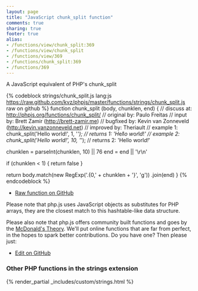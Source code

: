 ```yaml
---
layout: page
title: "JavaScript chunk_split function"
comments: true
sharing: true
footer: true
alias:
- /functions/view/chunk_split:369
- /functions/view/chunk_split
- /functions/view/369
- /functions/chunk_split:369
- /functions/369
---
```

<!-- Generated by Rakefile:build -->
A JavaScript equivalent of PHP's chunk_split

{% codeblock strings/chunk_split.js lang:js https://raw.github.com/kvz/phpjs/master/functions/strings/chunk_split.js raw on github %}
function chunk_split (body, chunklen, end) {
  //  discuss at: http://phpjs.org/functions/chunk_split/
  // original by: Paulo Freitas
  //    input by: Brett Zamir (http://brett-zamir.me)
  // bugfixed by: Kevin van Zonneveld (http://kevin.vanzonneveld.net)
  // improved by: Theriault
  //   example 1: chunk_split('Hello world!', 1, '*');
  //   returns 1: 'H*e*l*l*o* *w*o*r*l*d*!*'
  //   example 2: chunk_split('Hello world!', 10, '*');
  //   returns 2: 'Hello worl*d!*'

  chunklen = parseInt(chunklen, 10) || 76
  end = end || '\r\n'

  if (chunklen < 1) {
    return false
  }

  return body.match(new RegExp('.{0,' + chunklen + '}', 'g'))
    .join(end)
}
{% endcodeblock %}

 - [Raw function on GitHub](https://github.com/kvz/phpjs/blob/master/functions/strings/chunk_split.js)

Please note that php.js uses JavaScript objects as substitutes for PHP arrays, they are 
the closest match to this hashtable-like data structure. 

Please also note that php.js offers community built functions and goes by the 
[McDonald's Theory](https://medium.com/what-i-learned-building/9216e1c9da7d). We'll put online 
functions that are far from perfect, in the hopes to spark better contributions. 
Do you have one? Then please just: 

 - [Edit on GitHub](https://github.com/kvz/phpjs/edit/master/functions/strings/chunk_split.js)


### Other PHP functions in the strings extension
{% render_partial _includes/custom/strings.html %}
